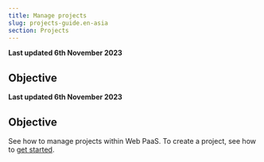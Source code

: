 ```yaml
---
title: Manage projects
slug: projects-guide.en-asia
section: Projects
---
```


**Last updated 6th November 2023**



## Objective  

**Last updated 6th November 2023**



## Objective  

See how to manage projects within Web PaaS.
To create a project, see how to [get started](../get-started/_index.md).

